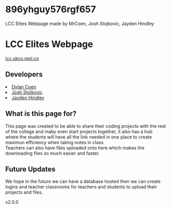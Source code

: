 # 896yhguy576rgf657
LCC Elites Webpage made by MrCoen, Josh Stojkovic, Jayden Hindley


<h1>LCC Elites Webpage</h1>

<a href="https://lcc.ukco.repl.co">lcc.ukco.repl.co</a>

<h2>Developers</h2>

<a href="https://github.com/MrCoen"><li>Dylan Coen</li></a>
<a href="https://github.com/joshuastojkovic"><li>Josh Stojkovic</li></a>
<a href="https://github.com/Jxyden34"><li>Jayden Hindley</li></a>


<h2>What is this page for?</h2>
<p>This page was created  to be able to share their coding projects with the rest of the college and maby even start projects together, it also has a hub where the students will have all the link needed in one place to create maximun efficiency when taking notes in class<br>
Teachers can also have files uploaded onto here which makes the downloading files so much easier and faster.</p>

<h2>Future Updates</h2>
<p>We hope in the future we can have a database hosted then we can create logins and teacher classrooms for teachers and students to upload their projects and files. <br>
</p>

<p>v2.0.0</p>
